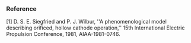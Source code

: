 ### Reference
[1] D. S. E. Siegfried and P. J. Wilbur, ''A phenomenological model describing orificed, hollow cathode operation,'' 15th International Electric Propulsion Conference, 1981, AIAA-1981-0746.
